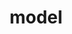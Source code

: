 ---
title: "model"
description: "provides model(s) to be used by the controller and the view"
arguments:
    params: "optional - object with values extracted from the url"
return:
    - an object that contains data
    - an array of objects that contain data
    - a function that returns an object or a promise
    - a function that returns an an array of objects or a promise
layout: "topic"
---